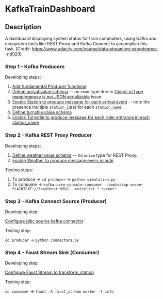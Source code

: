 # KafkaTrainDashboard

## Description

A dashboard displaying system status for train commuters, using Kafka and ecosystem tools like REST Proxy and Kafka Connect to accomplish this task. [Credit: https://www.udacity.com/course/data-streaming-nanodegree--nd029]

### Step 1 - Kafka Producers

Developing steps:

1. [Add fundamental Producer functions](https://github.com/jadugnap/KafkaTrainDashboard/commit/4231f8a1f30f57daf9f71615875942e1c8474050 "link to this commit")
2. [Define arrival.value schema](https://github.com/jadugnap/KafkaTrainDashboard/commit/d1f52ad1fce37e29776965a726a9eebc6ffb7a6a "link to this commit")
-- no `enum` type due to [Object of type mappingproxy is not JSON serializable](https://github.com/confluentinc/confluent-kafka-python/issues/610) issue.
3. [Enable Station to produce message for each arrival event](https://github.com/jadugnap/KafkaTrainDashboard/commit/98c0ffaca1c380fad86f8c36e55869b6adaba7a0 "link to this commit")
-- note the presence multiple `station_id`(s) for each `station_name`.
4. [Define turnstile.value schema](https://github.com/jadugnap/KafkaTrainDashboard/commit/770961e25442a5ac9c8dcfe0b7baca878fe8283a "link to this commit")
5. [Enable Turnstile to produce message for each rider entrance in each station_name](https://github.com/jadugnap/KafkaTrainDashboard/commit/56be32c9c29ba33634ec516909b539960f13769f "link to this commit")

### Step 2 - Kafka REST Proxy Producer

Developing steps:

1. [Define weather.value schema](https://github.com/jadugnap/KafkaTrainDashboard/commit/9f649edd96097e5363f391de03cbb2c6235435d4 "link to this commit") -- no `union` type for REST Proxy.
2. [Enable Weather to produce message every minute](https://github.com/jadugnap/KafkaTrainDashboard/commit/4c805dd73536951d13ce9de0e3c32c38c0466776 "link to this commit")

Testing steps:

1. To produce -> `cd producer` -> `python simulation.py`
2. To consume -> `kafka-avro-console-consumer --bootstrap-server PLAINTEXT://localhost:9092 --whitelist ".*event"`

### Step 3 - Kafka Connect Source (Producer)

Developing step:

[Configure jdbc source kafka connector](https://github.com/jadugnap/kafka-train-dashboard/commit/0d80214f993ced3892348f7556531dd8f6ee639d "link to this commit")

Testing step:

`cd producer` -> `python connectors.py`

### Step 4 - Faust Stream Sink (Consumer)

Developing step:

[Configure Faust Stream to transform_station](https://github.com/jadugnap/kafka-train-dashboard/commit/50ee5f1c115e83a05fba31da2428d92f4664ff8b "link to this commit")

Testing step:

`cd consumer` -> `faust -A faust_stream worker -l info`

